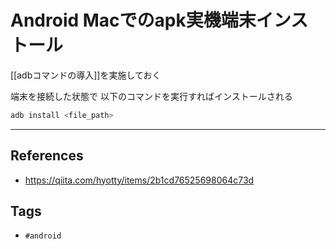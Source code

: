 # Android Macでのapk実機端末インストール
 [[adbコマンドの導入]]を実施しておく
 
端末を接続した状態で 以下のコマンドを実行すればインストールされる
```sh
adb install <file_path>
```

---
## References
- https://qiita.com/hyotty/items/2b1cd76525698064c73d

## Tags
- `#android` 